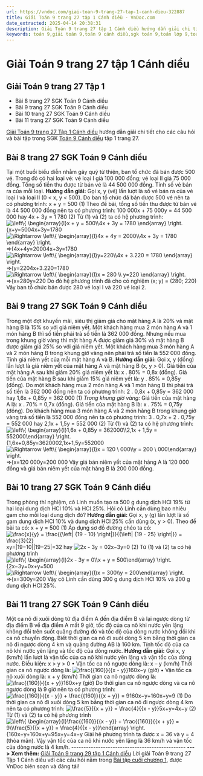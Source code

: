 ```yaml
---
url: https://vndoc.com/giai-toan-9-trang-27-tap-1-canh-dieu-322887
title: Giải Toán 9 trang 27 tập 1 Cánh diều - VnDoc.com
date_extracted: 2025-04-14 20:38:31
description: Giải Toán 9 trang 27 tập 1 Cánh diều hướng dẫn giải chi tiết các câu hỏi và bài tập trong SGK Toán 9 Cánh diều tập 1.
keywords: toán 9,giải toán 9,toán 9 cánh diều,sgk toán 9,toán lớp 9,toán lớp 9 cánh diều,sgk toán 9 cánh diều,toán 9 ctst,giải sgk toán 9 cánh diều,toán 9 cánh diều tập 1,toán 9 cánh diều tập 2,giải bài tập toán 9 cánh diều,toán 9 tập 2 cánh diều,Bài tập cuối chương 1,Giải Toán 9 Cánh diều tập 1 trang 26,Giải Toán 9 Cánh diều tập 1 trang 27,toán 9 trang 27,giải toán 9 trang 27,toán 9 trang 27 cánh diều,giải toán 9 trang 27 cánh diều
---
```


# Giải Toán 9 trang 27 tập 1 Cánh diều
## **Giải Toán 9 trang 27 Tập 1**
  * Bài 8 trang 27 SGK Toán 9 Cánh diều
  * Bài 9 trang 27 SGK Toán 9 Cánh diều
  * Bài 10 trang 27 SGK Toán 9 Cánh diều
  * Bài 11 trang 27 SGK Toán 9 Cánh diều

[Giải Toán 9 trang 27 Tập 1 Cánh diều](<https://vndoc.com/giai-toan-9-trang-27-tap-1-canh-dieu-322887>) hướng dẫn giải chi tiết cho các câu hỏi và bài tập trong SGK [Toán 9 Cánh diều](<https://vndoc.com/toan-9-canh-dieu>) tập 1 trang 27.
## **Bài 8 trang 27 SGK Toán 9 Cánh diều**
Tại một buổi biểu diễn nhằm gây quỹ từ thiện, ban tổ chức đã bán được 500 vé. Trong đó có hai loại vé: vé loại I giá 100 000 đồng; vé loại II giá 75 000 đồng. Tổng số tiền thu được từ bán vé là 44 500 000 đồng. Tính số vé bán ra của mỗi loại.
**Hướng dẫn giải:**
Gọi x, y \(vé\) lần lượt là số vé bán ra của vé loại I và loại II \(0 < x, y < 500\).
Do ban tổ chức đã bán được 500 vé nên ta có phương trình:
x + y = 500 \(1\)
Theo đề bài, tổng số tiền thu được từ bán vé là 44 500 000 đồng nên ta có phương trình:
100 000x + 75 000y = 44 500 000
hay 4x + 3y = 1 780 \(2\)
Từ \(1\) và \(2\) ta có hệ phương trình: ![\\left\\{ \\begin{array}{l}x + y = 500\\\\4x + 3y = 1780 \\end{array} \\right.](https://i.vdoc.vn/data/image/blank.png)\{x+y=5004x+3y=1780
![\\Rightarrow \\left\\{ \\begin{array}{l}4x + 4y = 2000\\\\4x + 3y = 1780 \\end{array} \\right.](https://i.vdoc.vn/data/image/blank.png)⇒\{4x+4y=20004x+3y=1780
![\\Rightarrow \\left\\{ \\begin{array}{l}y=220\\\\4x + 3.220 = 1780 \\end{array} \\right.](https://i.vdoc.vn/data/image/blank.png)⇒\{y=2204x+3.220=1780
![\\Rightarrow \\left\\{ \\begin{array}{l}x = 280 \\\\ y=220 \\end{array} \\right.](https://i.vdoc.vn/data/image/blank.png)⇒\{x=280y=220
Do đó hệ phương trình đã cho có nghiệm \(x; y\) = \(280; 220\)
Vậy ban tổ chức bán được 280 vé loại I và 220 vé loại 2.
## **Bài 9 trang 27 SGK Toán 9 Cánh diều**
Trong một đợt khuyến mãi, siêu thị giảm giá cho mặt hàng A là 20% và mặt hàng B là 15% so với giá niêm yết. Một khách hàng mua 2 món hàng A và 1 món hàng B thì số tiền phải trả số tiền là 362 000 đồng. Nhưng nếu mua trong khung giờ vàng thì mặt hàng A được giảm giá 30% và mặt hàng B được giảm giá 25% so với giá niêm yết. Một khách hàng mua 3 món hàng A và 2 món hàng B trong khung giờ vàng nên phải trả số tiền là 552 000 đồng. Tính giá niêm yết của mỗi mặt hàng A và B.
**Hướng dẫn giải:**
Gọi x, y \(đồng\) lần lượt là giá niêm yết của mặt hàng A và mặt hàng B \(x, y > 0\).
Giá tiền của mặt hàng A sau khi giảm 20% giá niêm yết là: x . 80% = 0,8x \(đồng\).
Giá tiền của mặt hàng B sau khi giảm 15% giá niêm yết là: y . 85% = 0,85y \(đồng\).
Do một khách hàng mua 2 món hàng A và 1 món hàng B thì phải trả số tiền là 362 000 đồng nên ta có phương trình:
2 . 0,8x + 0,85y = 362 000
hay 1,6x + 0,85y = 362 000 \(1\)
_Trong khung giờ vàng:_
Giá tiền của mặt hàng A là: x . 70% = 0,7x \(đồng\).
Giá tiền của mặt hàng B là: x . 75% = 0,75y \(đồng\).
Do khách hàng mua 3 món hàng A và 2 món hàng B trong khung giờ vàng trả số tiền là 552 000 đồng nên ta có phương trình:
3 . 0,7x + 2 . 0,75y = 552 000
hay 2,1x + 1,5y = 552 000 \(2\)
Từ \(1\) và \(2\) ta có hệ phương trình: ![\\left\\{ \\begin{array}{l}1,6x + 0,85y = 362000\\\\2,1x + 1,5y = 552000\\end{array} \\right.](https://i.vdoc.vn/data/image/blank.png)\{1,6x+0,85y=3620002,1x+1,5y=552000
![\\Rightarrow \\left\\{ \\begin{array}{l}x = 120 \\ 000\\\\y = 200 \\ 000\\end{array} \\right.](https://i.vdoc.vn/data/image/blank.png)⇒\{x=120 000y=200 000
Vậy giá bán niêm yết của mặt hàng A là 120 000 đồng và giá bán niêm yết của mặt hàng B là 200 000 đồng.
## **Bài 10 trang 27 SGK Toán 9 Cánh diều**
Trong phòng thí nghiệm, cô Linh muốn tạo ra 500 g dung dịch HCl 19% từ hai loại dung dịch HCl 10% và HCl 25%. Hỏi cô Linh cần dùng bao nhiêu gam cho mỗi loại dung dịch đó?
**Hướng dẫn giải:**
Gọi x, y \(g\) lần lượt là số gam dung dịch HCl 10% và dung dịch HCl 25% cần dùng \(x, y > 0\).
Theo đề bài ta có: x + y = 500 \(1\)
Áp dụng sơ đồ đường chéo ta có:
![\\frac{x}{y} = \\frac{{\\left| {19 - 10} \\right|}}{{\\left| {19 - 25} \\right|}}  = \\frac{3}{2}](https://i.vdoc.vn/data/image/blank.png)xy=|19−10||19−25|=32 hay ![2x - 3y = 0](https://i.vdoc.vn/data/image/blank.png)2x−3y=0 \(2\)
Từ \(1\) và \(2\) ta có hệ phương trình ![\\left\\{ \\begin{array}{l}2x - 3y = 0\\\\x + y = 500\\end{array} \\right.](https://i.vdoc.vn/data/image/blank.png)\{2x−3y=0x+y=500
![\\Rightarrow \\left\\{ \\begin{array}{l}x = 300\\\\y = 200\\end{array} \\right.](https://i.vdoc.vn/data/image/blank.png)⇒\{x=300y=200
Vậy cô Linh cần dùng 300 g dung dịch HCl 10% và 200 g dung dịch HCl 25%.
## **Bài 11 trang 27 SGK Toán 9 Cánh diều**
Một ca nô đi xuôi dòng từ địa điểm A đến địa điểm B và lại ngược dòng từ địa điểm B về địa điểm A mất 9 giờ, tốc độ của ca nô khi nước yên lặng không đổi trên suốt quãng đường đó và tốc độ của dòng nước không đổi khi ca nô chuyển động. Biết thời gian ca nô đi xuôi dòng 5 km bằng thời gian ca nô đi ngược dòng 4 km và quãng đường AB là 160 km. Tính tốc độ của ca nô khi nước yên lặng và tốc độ của dòng nước.
**Hướng dẫn giải:**
Gọi x, y \(km/h\) lần lượt là vận tốc của ca nô khi nước yên lặng và vận tốc của dòng nước.
Điều kiện: x > y > 0
• Vận tốc ca nô ngược dòng là: x – y \(km/h\)
Thời gian ca nô ngược dòng là: ![\\frac{{160}}{{x - y}}](https://i.vdoc.vn/data/image/blank.png)160x−y \(giờ\)
• Vận tốc ca nô xuôi dòng là: x + y \(km/h\)
Thời gian ca nô ngược dòng là: ![\\frac{{160}}{{x + y}}](https://i.vdoc.vn/data/image/blank.png)160x+y \(giờ\)
Do thời gian ca nô ngược dòng và ca nô ngược dòng là 9 giờ nên ta có phương trình:
![\\frac{{160}}{{x - y}} + \\frac{{160}}{{x + y}} = 9](https://i.vdoc.vn/data/image/blank.png)160x−y+160x+y=9 \(1\)
Do thời gian ca nô đi xuôi dòng 5 km bằng thời gian ca nô đi ngược dòng 4 km nên ta có phương trình: ![\\frac{5}{{x + y}} = \\frac{4}{{x - y}}](https://i.vdoc.vn/data/image/blank.png)5x+y=4x−y \(2\)
Từ \(1\) và \(2\) ta có hệ phương trình ![\\left\\{ \\begin{array}{l}\\frac{{160}}{{x - y}} + \\frac{{160}}{{x + y}} = 9\\\\\\frac{5}{{x + y}} = \\frac{4}{{x - y}}\\end{array} \\right.](https://i.vdoc.vn/data/image/blank.png)\{160x−y+160x+y=95x+y=4x−y
Giải hệ phương trình ta được x = 36 và y = 4 \(thỏa mãn\).
Vậy vận tốc của ca nô khi nước yên lặng là 36 km/h và vận tốc của dòng nước là 4 km/h.
\-----------------------------------------------
**\--- > Xem thêm:** [Giải Toán 9 trang 29 tập 1 Cánh diều](<https://vndoc.com/giai-toan-9-trang-29-tap-1-canh-dieu-322896>)
Lời giải Toán 9 trang 27 Tập 1 Cánh diều với các câu hỏi nằm trong [Bài tập cuối chương 1](<https://vndoc.com/toan-9-canh-dieu-bai-tap-cuoi-chuong-1-321705>), được VnDoc biên soạn và đăng tải\!
